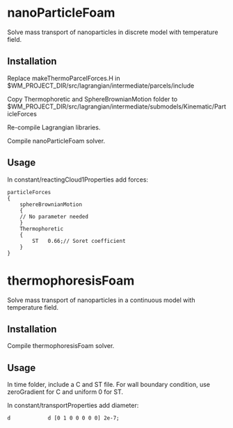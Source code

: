 # nanoParticleFoam

Solve mass transport of nanoparticles in discrete model with temperature field.

## Installation

Replace makeThermoParcelForces.H in $WM_PROJECT_DIR/src/lagrangian/intermediate/parcels/include

Copy Thermophoretic and SphereBrownianMotion folder to $WM_PROJECT_DIR/src/lagrangian/intermediate/submodels/Kinematic/ParticleForces

Re-compile Lagrangian libraries.

Compile nanoParticleFoam solver.

## Usage

In constant/reactingCloud1Properties add forces:

    particleForces
    {
        sphereBrownianMotion    
        {    
        // No parameter needed    
        }    
        Thermophoretic    
        {    
            ST   0.66;// Soret coefficient        
        }    
    }

# thermophoresisFoam

Solve mass transport of nanoparticles in a continuous model with temperature field.

## Installation

Compile thermophoresisFoam solver.

## Usage

In time folder, include a C and ST file. For wall boundary condition, use zeroGradient for C and uniform 0 for ST.

In constant/transportProperties add diameter:

    d            d [0 1 0 0 0 0 0] 2e-7;
